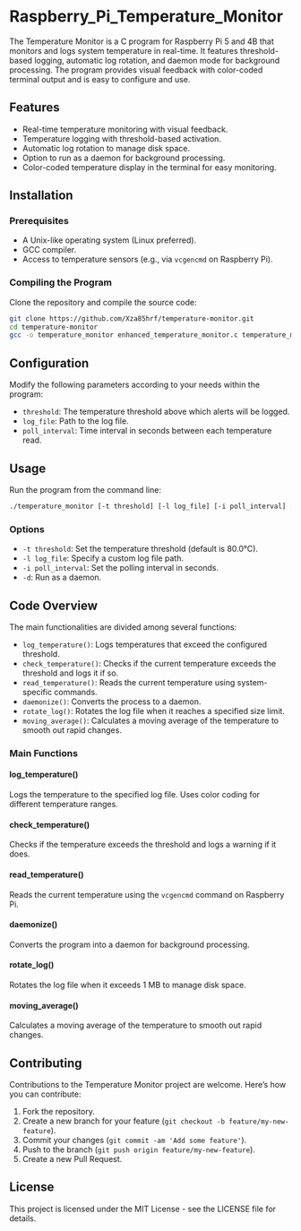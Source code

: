 # Raspberry_Pi_Temperature_Monitor
The Temperature Monitor is a C program for Raspberry Pi 5 and 4B that monitors and logs system temperature in real-time. It features threshold-based logging, automatic log rotation, and daemon mode for background processing. The program provides visual feedback with color-coded terminal output and is easy to configure and use.

## Features

- Real-time temperature monitoring with visual feedback.
- Temperature logging with threshold-based activation.
- Automatic log rotation to manage disk space.
- Option to run as a daemon for background processing.
- Color-coded temperature display in the terminal for easy monitoring.

## Installation

### Prerequisites

- A Unix-like operating system (Linux preferred).
- GCC compiler.
- Access to temperature sensors (e.g., via `vcgencmd` on Raspberry Pi).

### Compiling the Program

Clone the repository and compile the source code:

```bash
git clone https://github.com/Xza85hrf/temperature-monitor.git
cd temperature-monitor
gcc -o temperature_monitor enhanced_temperature_monitor.c temperature_monitor.c -lm
```

## Configuration

Modify the following parameters according to your needs within the program:

- `threshold`: The temperature threshold above which alerts will be logged.
- `log_file`: Path to the log file.
- `poll_interval`: Time interval in seconds between each temperature read.

## Usage

Run the program from the command line:

```bash
./temperature_monitor [-t threshold] [-l log_file] [-i poll_interval] [-d]
```

### Options

- `-t threshold`: Set the temperature threshold (default is 80.0°C).
- `-l log_file`: Specify a custom log file path.
- `-i poll_interval`: Set the polling interval in seconds.
- `-d`: Run as a daemon.

## Code Overview

The main functionalities are divided among several functions:

- `log_temperature()`: Logs temperatures that exceed the configured threshold.
- `check_temperature()`: Checks if the current temperature exceeds the threshold and logs it if so.
- `read_temperature()`: Reads the current temperature using system-specific commands.
- `daemonize()`: Converts the process to a daemon.
- `rotate_log()`: Rotates the log file when it reaches a specified size limit.
- `moving_average()`: Calculates a moving average of the temperature to smooth out rapid changes.

### Main Functions

#### log_temperature()

Logs the temperature to the specified log file. Uses color coding for different temperature ranges.

#### check_temperature()

Checks if the temperature exceeds the threshold and logs a warning if it does.

#### read_temperature()

Reads the current temperature using the `vcgencmd` command on Raspberry Pi.

#### daemonize()

Converts the program into a daemon for background processing.

#### rotate_log()

Rotates the log file when it exceeds 1 MB to manage disk space.

#### moving_average()

Calculates a moving average of the temperature to smooth out rapid changes.

## Contributing

Contributions to the Temperature Monitor project are welcome. Here’s how you can contribute:

1. Fork the repository.
2. Create a new branch for your feature (`git checkout -b feature/my-new-feature`).
3. Commit your changes (`git commit -am 'Add some feature'`).
4. Push to the branch (`git push origin feature/my-new-feature`).
5. Create a new Pull Request.

## License

This project is licensed under the MIT License - see the LICENSE file for details.

